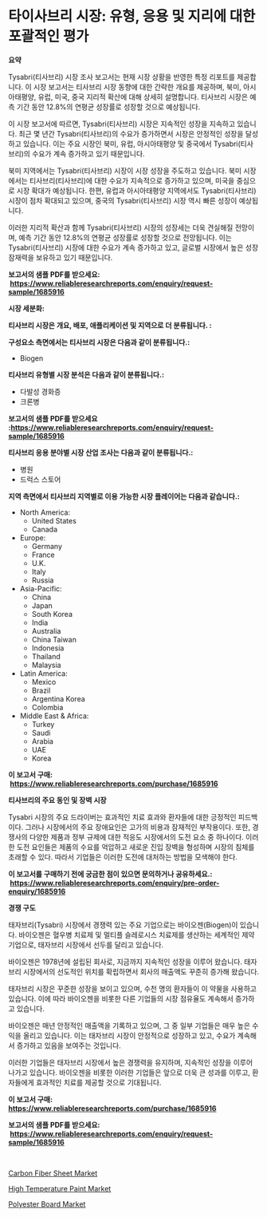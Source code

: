 <p><h1>타이사브리 시장: 유형, 응용 및 지리에 대한 포괄적인 평가</h1></p><p><strong>요약</strong></p>
<p><p>Tysabri(티사브리) 시장 조사 보고서는 현재 시장 상황을 반영한 특정 리포트를 제공합니다. 이 시장 보고서는 티사브리 시장 동향에 대한 간략한 개요를 제공하며, 북미, 아시아태평양, 유럽, 미국, 중국 지리적 확산에 대해 상세히 설명합니다. 티사브리 시장은 예측 기간 동안 12.8%의 연평균 성장률로 성장할 것으로 예상됩니다.</p><p>이 시장 보고서에 따르면, Tysabri(티사브리) 시장은 지속적인 성장을 지속하고 있습니다. 최근 몇 년간 Tysabri(티사브리)의 수요가 증가하면서 시장은 안정적인 성장을 달성하고 있습니다. 이는 주요 시장인 북미, 유럽, 아시아태평양 및 중국에서 Tysabri(티사브리)의 수요가 계속 증가하고 있기 때문입니다.</p><p>북미 지역에서는 Tysabri(티사브리) 시장이 시장 성장을 주도하고 있습니다. 북미 시장에서는 티사브리(티사브리)에 대한 수요가 지속적으로 증가하고 있으며, 미국을 중심으로 시장 확대가 예상됩니다. 한편, 유럽과 아시아태평양 지역에서도 Tysabri(티사브리) 시장이 점차 확대되고 있으며, 중국의 Tysabri(티사브리) 시장 역시 빠른 성장이 예상됩니다.</p><p>이러한 지리적 확산과 함께 Tysabri(티사브리) 시장의 성장세는 더욱 견실해질 전망이며, 예측 기간 동안 12.8%의 연평균 성장률로 성장할 것으로 전망됩니다. 이는 Tysabri(티사브리) 시장에 대한 수요가 계속 증가하고 있고, 글로벌 시장에서 높은 성장 잠재력을 보유하고 있기 때문입니다.</p></p>
<p><strong>보고서의 샘플 PDF를 받으세요: &nbsp;<a href="https://www.reliableresearchreports.com/enquiry/request-sample/1685916">https://www.reliableresearchreports.com/enquiry/request-sample/1685916</a></strong></p>
<p><strong>시장 세분화:</strong></p>
<p><strong> 티사브리 시장은 개요, 배포, 애플리케이션 및 지역으로 더 분류됩니다. :</strong></p>
<p><strong>구성요소 측면에서는 티사브리 시장은 다음과 같이 분류됩니다.:</strong></p>
<p><ul><li>Biogen</li></ul></p>
<p><strong> 티사브리 유형별 시장 분석은 다음과 같이 분류됩니다.:</strong></p>
<p><ul><li>다발성 경화증</li><li>크론병</li></ul></p>
<p><strong>보고서의 샘플 PDF를 받으세요 :<a href="https://www.reliableresearchreports.com/enquiry/request-sample/1685916">https://www.reliableresearchreports.com/enquiry/request-sample/1685916</a></strong></p>
<p><strong> 티사브리 응용 분야별 시장 산업 조사는 다음과 같이 분류됩니다.:</strong></p>
<p><ul><li>병원</li><li>드럭스 스토어</li></ul></p>
<p><strong>지역 측면에서 티사브리 지역별로 이용 가능한 시장 플레이어는 다음과 같습니다.:</strong></p>
<p><ul>
    <li>
        North America:
        <ul>
            <li>United States</li>
            <li>Canada</li>
        </ul>
    </li>
    <li>
        Europe:
        <ul>
            <li>Germany</li>
            <li>France</li>
            <li>U.K.</li>
            <li>Italy</li>
            <li>Russia</li>
        </ul>
    </li>
    <li>
        Asia-Pacific:
        <ul>
            <li>China</li>
            <li>Japan</li>
            <li>South Korea</li>
            <li>India</li>
            <li>Australia</li>
            <li>China Taiwan</li>
            <li>Indonesia</li>
            <li>Thailand</li>
            <li>Malaysia</li>
        </ul>
    </li>
    <li>
        Latin America:
        <ul>
            <li>Mexico</li>
            <li>Brazil</li>
            <li>Argentina Korea</li>
            <li>Colombia</li>
        </ul>
    </li>
    <li>
        Middle East & Africa:
        <ul>
            <li>Turkey</li>
            <li>Saudi</li>
            <li>Arabia</li>
            <li>UAE</li>
            <li>Korea</li>
        </ul>
    </li>
    </ul></p>
<p><strong>이 보고서 구매: &nbsp;<a href="https://www.reliableresearchreports.com/purchase/1685916">https://www.reliableresearchreports.com/purchase/1685916</a></strong></p>
<p><strong>티사브리의 주요 동인 및 장벽 시장</strong></p>
<p><p>Tysabri 시장의 주요 드라이버는 효과적인 치료 효과와 환자들에 대한 긍정적인 피드백이다. 그러나 시장에서의 주요 장애요인은 고가의 비용과 잠재적인 부작용이다. 또한, 경쟁사의 다양한 제품과 정부 규제에 대한 적응도 시장에서의 도전 요소 중 하나이다. 이러한 도전 요인들은 제품의 수요를 억압하고 새로운 진입 장벽을 형성하며 시장의 침체를 초래할 수 있다. 따라서 기업들은 이러한 도전에 대처하는 방법을 모색해야 한다.</p></p>
<p><strong>이 보고서를 구매하기 전에 궁금한 점이 있으면 문의하거나 공유하세요.: &nbsp;<a href="https://www.reliableresearchreports.com/enquiry/pre-order-enquiry/1685916">https://www.reliableresearchreports.com/enquiry/pre-order-enquiry/1685916</a></strong></p>
<p><strong>경쟁 구도</strong></p>
<p><p>태자브리(Tysabri) 시장에서 경쟁력 있는 주요 기업으로는 바이오젠(Biogen)이 있습니다. 바이오젠은 혈우병 치료제 및 멀티플 슬레로시스 치료제를 생산하는 세계적인 제약 기업으로, 태자브리 시장에서 선두를 달리고 있습니다. </p><p>바이오젠은 1978년에 설립된 회사로, 지금까지 지속적인 성장을 이루어 왔습니다. 태자브리 시장에서의 선도적인 위치를 확립하면서 회사의 매출액도 꾸준히 증가해 왔습니다. </p><p>태자브리 시장은 꾸준한 성장을 보이고 있으며, 수천 명의 환자들이 이 약물을 사용하고 있습니다. 이에 따라 바이오젠을 비롯한 다른 기업들의 시장 점유율도 계속해서 증가하고 있습니다. </p><p>바이오젠은 매년 안정적인 매출액을 기록하고 있으며, 그 중 일부 기업들은 매우 높은 수익을 올리고 있습니다. 이는 태자브리 시장이 안정적으로 성장하고 있고, 수요가 계속해서 증가하고 있음을 보여주는 것입니다. </p><p>이러한 기업들은 태자브리 시장에서 높은 경쟁력을 유지하며, 지속적인 성장을 이루어 나가고 있습니다. 바이오젠을 비롯한 이러한 기업들은 앞으로 더욱 큰 성과를 이루고, 환자들에게 효과적인 치료를 제공할 것으로 기대됩니다.</p></p>
<p><strong>이 보고서 구매: &nbsp; <a href="https://www.reliableresearchreports.com/purchase/1685916">https://www.reliableresearchreports.com/purchase/1685916</a></strong></p>
<p><strong>보고서의 샘플 PDF를 받으세요: &nbsp;<a href="https://www.reliableresearchreports.com/enquiry/request-sample/1685916">https://www.reliableresearchreports.com/enquiry/request-sample/1685916</a></strong><strong></strong></p>
<p>&nbsp;</p>
<p><p><a href="https://github.com/joannagoyvaerts/Market-Research-Report-List-1/blob/main/carbon-fiber-sheet-market.md">Carbon Fiber Sheet Market</a></p><p><a href="https://github.com/Hazelklievgspy6vdcsmu106w/Market-Research-Report-List-1/blob/main/high-temperature-paint-market.md">High Temperature Paint Market</a></p><p><a href="https://github.com/lubmix/Market-Research-Report-List-1/blob/main/polyester-board-market.md">Polyester Board Market</a></p></p>